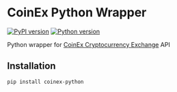# CoinEx Python Wrapper
[![PyPI version](https://img.shields.io/pypi/v/coinex-python)](https://pypi.python.org/pypi/coinex-python)
[![Python version](https://img.shields.io/pypi/pyversions/coinex-python)](https://www.python.org/downloads/)



Python wrapper for [CoinEx Cryptocurrency Exchange](https://www.coinex.com) API


## Installation

```bash
pip install coinex-python
```
